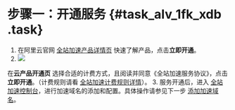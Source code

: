 # 步骤一：开通服务 {#task_alv_1fk_xdb .task}

1.   在阿里云官网 [全站加速产品详情页](https://www.aliyun.com/product/dcdn?spm=5176.175459.765261.289.f406312f5TKPuG) 快速了解产品，点击**立即开通**。 
2.   ![](http://docs-aliyun.cn-hangzhou.oss.aliyun-inc.com/assets/pic/64926/cn_zh/1523381164786/Image%2041.png)

在**云产品开通页** 选择合适的计费方式，且阅读并同意《全站加速服务协议》，点击**立即开通**。（计费规则请看 [全站加速计费规则详情](../cn.zh-CN/产品定价/计费方式.md#)）。 
3.   服务开通后，进入 [全站加速控制台](https://dcdn.console.aliyun.com/?spm=5176.6660585.774526198.1.1orSK2)，进行加速域名的添加和配置。具体操作请参见下一步 [添加加速域名](cn.zh-CN/快速入门/步骤二：添加加速域名.md#)。 

